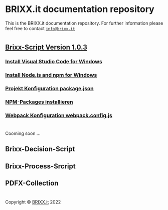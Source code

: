 # BRIXX.it documentation repository

This is the BRIXX.it documentation repository. For further information please feel free to contact [`info@brixx.it`](info@brixx.it)

#

## [Brixx-Script Version 1.0.3](./brixx-script/README.md)

### [Install Visual Studio Code for Windows](./VSCode.md)
### [Install Node.js and npm for Windows](./Nodejs.md)
### [Projekt Konfiguration package.json](./NPM-config.md)
### [NPM-Packages installieren](./NPM-install.md)
### [Webpack Konfiguration webpack.config.js](./Webpack-config.md)

#

Cooming soon ...

## Brixx-Decision-Script
## Brixx-Process-Srcript
## PDFX-Collection

#

Copyright © [BRIXX.it](http://www.brixx.it) 2022 